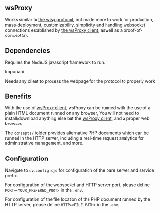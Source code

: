 ## wsProxy
Works similar to [the wisp protocol](https://wisp.mercurywork.shop), but made more to work for production, mass-deployment, customizability, simplicity and handling websocket connections established by [the wsProxy client](https://github.com/yotsubabeat), aswell as a proof-of-concept(s).
## Dependencies
Requires the NodeJS javascript framework to run.
> [!IMPORTANT]
> Needs any client to process the webpage for the protocol to properly work

## Benefits
With the use of [wsProxy client](https://github.com/yotsubabeat), wsProxy can be runned with the use of a plain HTML document runned on any browser,
You will not need to install/download anything else but the [wsProxy client](https://github.com/yotsubabeat), and a proper web browser.

The `consepts/` folder provides alternative PHP documents which can be runned in the HTTP server, including a real-time request analytics for administrative management, and more.

## Configuration
Navigate to `uv.config.cjs` for configuration of the bare server and service prefix.

For configuration of the websocket and HTTP server port, please define `PORT=<YOUR_PREFERED_PORT>` in the `.env`.

For configuration of the file location of the PHP document runned by the HTTP server, please define `HTTP=<FILE_PATH>` in the `.env`.

